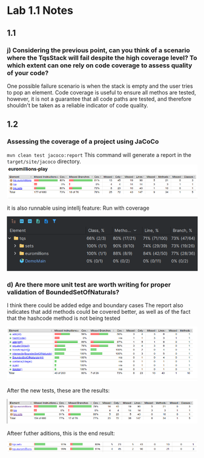 # Lab 1.1 Notes

## 1.1
### j) Considering the previous point, can you think of a scenario where the TqsStack will fail despite the high coverage level? To which extent can one rely on code coverage to assess quality of your code?

One possible failure scenario is when the stack is empty and the user tries to pop an element. Code coverage is useful to ensure all methos are tested, however, it is not a guarantee that all code paths are tested, and therefore shouldn't be taken as a reliable indicator of code quality.

## 1.2

### Assessing the coverage of a project using JaCoCo

`mvn clean test jacoco:report`
This command will generate a report in the `target/site/jacoco` directory.
![img.png](lab1_1_stack/img.png)

it is also runnable using intelIj feature: Run with coverage

![img_1.png](lab1_1_stack/img_1.png)

### d) Are there more unit test are worth writing for proper validation of BoundedSetOfNaturals?

I think there could be added edge and boundary cases
The report also indicates that add methods could be covered better, as well as of the fact that the hashcode method is not being tested

![img_2.png](lab1_1_stack/img_2.png)

After the new tests, these are the results:

![img_3.png](lab1_1_stack/img_3.png)

Afteer futher aditions, this is the end result:

![img.png](img.png)


